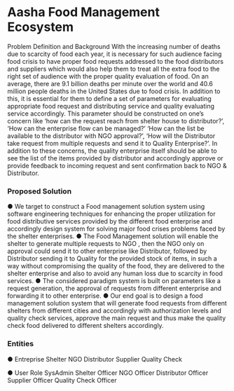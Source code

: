 # Aasha Food Management Ecosystem
Problem Definition and Background
With the increasing number of deaths due to scarcity of food each year, it is necessary for such audience facing food crisis to have proper food requests addressed to the food distributors and suppliers which would also help them to treat all the extra food to the right set of audience with the proper quality evaluation of food. On an average, there are 9.1 billion deaths per minute over the world and 40.6 million people deaths in the United States due to food crisis. In addition to this, it is essential for them to define a set of parameters for evaluating appropriate food request and distributing service and quality evaluating service accordingly. This parameter should be constructed on one’s concern like ‘how can the request reach from shelter house to distributor?’, ‘How can the enterprise flow can be managed?’ ‘How can the list be available to the distributor with NGO approval?’, ‘How will the Distributor take request from multiple requests and send it to Quality Enterprise?’. In addition to these concerns, the quality enterprise itself should be able to see the list of the items provided by distributor and accordingly approve or provide feedback to incoming request and sent confirmation back to NGO & Distributor.

### Proposed Solution
● We target to construct a Food management solution system using software engineering techniques for enhancing the proper utilization for food distributive services provided by the different food enterprise and accordingly design system for solving major food crises problems faced by the shelter enterprises. ● The Food Management solution will enable the shelter to generate multiple requests to NGO , then the NGO only on approval could send it to other enterprise like Distributor, followed by Distributor sending it to Quality for the provided stock of items, in such a way without compromising the quality of the food, they are delivered to the shelter enterprise and also to avoid any human loss due to scarcity in food services. ● The considered paradigm system is built on parameters like a request generation, the approval of requests from different enterprise and forwarding it to other enterprise. ● Our end goal is to design a food management solution system that will generate food requests from different shelters from different cities and accordingly with authorization levels and quality check services, approve the main request and thus make the quality check food delivered to different shelters accordingly.

### Entities
● Entreprise
Shelter
NGO
Distributor
Supplier
Quality Check

● User Role
SysAdmin
Shelter Officer
NGO Officer
Distributor Officer
Supplier Officer
Quality Check Officer
